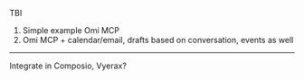 TBI

1. Simple example Omi MCP
2. Omi MCP + calendar/email, drafts based on conversation, events as well


----

Integrate in Composio, Vyerax?